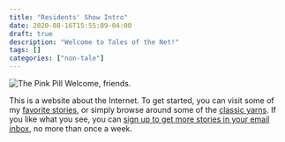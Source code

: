 ```yaml
---
title: "Residents' Show Intro"
date: 2020-08-16T15:55:09-04:00
draft: true
description: "Welcome to Tales of the Net!"
tags: []
categories: ["non-tale"]
---
```


![The Pink Pill](/images/Misc/pill.gif)
Welcome, friends.

This is a website about the Internet. To get started, you can visit some of my [favorite stories](/tags/best-of/), or simply browse around some of the [classic yarns](/tags/classic-yarn/). If you like what you see, you can [sign up to get more stories in your email inbox](https://tinyletter.com/alden-rivendale-jones), no more than once a week. 